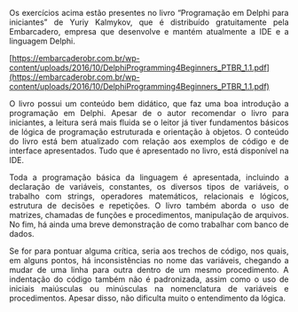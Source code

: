 ﻿<p align="justify">
Os exercícios acima estão presentes no livro “Programação em Delphi para iniciantes” de Yuriy Kalmykov, que é distribuído gratuitamente pela Embarcadero, empresa que desenvolve e mantém atualmente a IDE e a linguagem Delphi.

[https://embarcaderobr.com.br/wp-content/uploads/2016/10/DelphiProgramming4Beginners_PTBR_1.1.pdf](https://embarcaderobr.com.br/wp-content/uploads/2016/10/DelphiProgramming4Beginners_PTBR_1.1.pdf)

<p align="justify">
O livro possui um conteúdo bem didático, que faz uma boa introdução a programação em Delphi. Apesar de o autor recomendar o livro para iniciantes, a leitura será mais fluida se o leitor já tiver fundamentos básicos de lógica de programação estruturada e orientação à objetos.
O conteúdo do livro está bem atualizado com relação aos exemplos de código e de interface apresentados. Tudo que é apresentado no livro, está disponível na IDE.
<p align="justify">
Toda a programação básica da linguagem é apresentada, incluindo a declaração de variáveis, constantes, os diversos tipos de variáveis, o trabalho com strings, operadores matemáticos, relacionais e lógicos, estrutura de decisões e repetições. O livro também aborda o uso de matrizes, chamadas de funções e procedimentos, manipulação de arquivos. No fim, há ainda uma breve demonstração de como trabalhar com banco de dados. 
<p align="justify">
Se for para pontuar alguma crítica, seria aos trechos de código, nos quais, em alguns pontos, há inconsistências no nome das variáveis, chegando a mudar de uma linha para outra dentro de um mesmo procedimento. A indentação do código também não é padronizada, assim como o uso de iniciais maiúsculas ou minúsculas na nomenclatura de variáveis e procedimentos. Apesar disso, não dificulta muito o entendimento da lógica.


